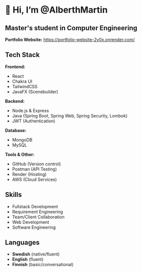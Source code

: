 # 👋 Hi, I’m @AlberthMartin

## Master's student in Computer Engineering

**Portfolio Website:** https://portfolio-website-2v0x.onrender.com/

## Tech Stack
**Frontend:**
-  React
-  Chakra UI
-  TailwindCSS
-  JavaFX (Scenebuilder)

**Backend:**
- Node.js & Express
- Java (Spring Boot, Spring Web, Spring Security, Lombok)
-  JWT (Authentication)

**Database:**
- MongoDB
- MySQL

**Tools & Other:**
- GitHub (Version control)
- Postman (API Testing)
- Render (Hosting)
- AWS (Cloud Services)

## Skills
- Fullstack Development
- Requirement Engineering
- Team/Client Collaboration
- Web Development
- Software Engineering

## Languages
- **Swedish** (native/fluent)  
- **English** (fluent)  
- **Finnish** (basic/conversational)



<!---
AlberthMartin/AlberthMartin is a ✨ special ✨ repository because its `README.md` (this file) appears on your GitHub profile.
You can click the Preview link to take a look at your changes.
--->
